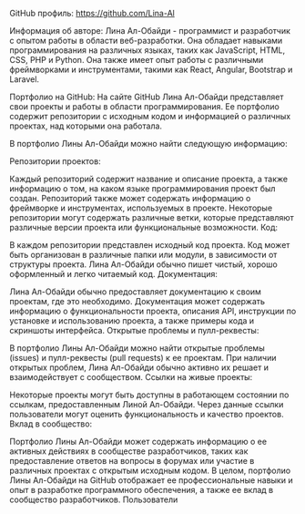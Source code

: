 GitHub профиль: https://github.com/Lina-Al

Информация об авторе:
Лина Ал-Обайди - программист и разработчик с опытом работы в области веб-разработки. Она обладает навыками программирования на различных языках, таких как JavaScript, HTML, CSS, PHP и Python. Она также имеет опыт работы с различными фреймворками и инструментами, такими как React, Angular, Bootstrap и Laravel.

Портфолио на GitHub:
На сайте GitHub Лина Ал-Обайди представляет свои проекты и работы в области программирования. Ее портфолио содержит репозитории с исходным кодом и информацией о различных проектах, над которыми она работала.

В портфолио Лины Ал-Обайди можно найти следующую информацию:

Репозитории проектов:

Каждый репозиторий содержит название и описание проекта, а также информацию о том, на каком языке программирования проект был создан.
Репозиторий также может содержать информацию о фреймворке и инструментах, используемых в проекте.
Некоторые репозитории могут содержать различные ветки, которые представляют различные версии проекта или функциональные возможности.
Код:

В каждом репозитории представлен исходный код проекта.
Код может быть организован в различные папки или модули, в зависимости от структуры проекта.
Лина Ал-Обайди обычно пишет чистый, хорошо оформленный и легко читаемый код.
Документация:

Лина Ал-Обайди обычно предоставляет документацию к своим проектам, где это необходимо.
Документация может содержать информацию о функциональности проекта, описания API, инструкции по установке и использованию проекта, а также примеры кода и скриншоты интерфейса.
Открытые проблемы и пулл-реквесты:

В портфолио Лины Ал-Обайди можно найти открытые проблемы (issues) и пулл-реквесты (pull requests) к ее проектам.
При наличии открытых проблем, Лина Ал-Обайди обычно активно их решает и взаимодействует с сообществом.
Ссылки на живые проекты:

Некоторые проекты могут быть доступны в работающем состоянии по ссылкам, предоставленным Линой Ал-Обайди.
Через данные ссылки пользователи могут оценить функциональность и качество проектов.
Вклад в сообщество:

Портфолио Лины Ал-Обайди может содержать информацию о ее активных действиях в сообществе разработчиков, таких как предоставление ответов на вопросы в форумах или участие в различных проектах с открытым исходным кодом.
В целом, портфолио Лины Ал-Обайди на GitHub отображает ее профессиональные навыки и опыт в разработке программного обеспечения, а также ее вклад в сообщество разработчиков. Пользователи





